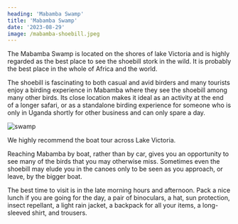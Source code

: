 ```yaml
---
heading: 'Mabamba Swamp'
title: 'Mabamba Swamp'
date: '2023-08-29'
image: /mabamba-shoebill.jpeg
---
```


The Mabamba Swamp is located on the shores of lake Victoria and is highly regarded as the best place to see the shoebill stork in the wild. It is probably the best place in the whole of Africa and the world.

The shoebill is fascinating to both casual and avid birders and many tourists enjoy a birding experience in Mabamba where they see the shoebill among many other birds. Its close location makes it ideal as an activity at the end of a longer safari, or as a standalone birding experience for someone who is only in Uganda shortly for other business and can only spare a day.

![swamp](/swamp.jpeg)

We highly recommend the boat tour across Lake Victoria.

Reaching Mabamba by boat, rather than by car, gives you an opportunity to see many of the birds that you may otherwise miss. Sometimes even the shoebill may elude you in the canoes only to be seen as you approach, or leave, by the bigger boat.

The best time to visit is in the late morning hours and afternoon. Pack a nice lunch if you are going for the day, a pair of binoculars, a hat, sun protection, insect repellant, a light rain jacket, a backpack for all your items, a long-sleeved shirt, and trousers.